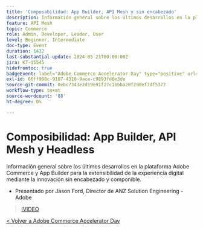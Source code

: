 ```yaml
---
title: 'Composabilidad: App Builder, API Mesh y sin encabezado'
description: Información general sobre los últimos desarrollos en la plataforma Adobe Commerce y App Builder para la extensibilidad de la experiencia digital mediante la innovación sin encabezado y componible. Presentado por Jason Ford, Director de ANZ Solution Engineering - Adobe
feature: API Mesh
topic: Commerce
role: Admin, Developer, Leader, User
level: Beginner, Intermediate
doc-type: Event
duration: 1432
last-substantial-update: 2024-05-21T00:00:00Z
jira: KT-15545
hidefromtoc: true
badgeEvent: label="Adobe Commerce Accelerator Day" type="positive" url="https://experienceleague.adobe.com/es/docs/events/apac-commerce-recordings/2024/overview"
exl-id: 66ff908c-9107-4318-9ace-c9893fd6e3de
source-git-commit: 0ebc7343e2d19e91f27c1bbba20f290ef7df5377
workflow-type: tm+mt
source-wordcount: '88'
ht-degree: 0%

---
```


# Composibilidad: App Builder, API Mesh y Headless

Información general sobre los últimos desarrollos en la plataforma Adobe Commerce y App Builder para la extensibilidad de la experiencia digital mediante la innovación sin encabezado y componible.

+ Presentado por Jason Ford, Director de ANZ Solution Engineering - Adobe

>[!VIDEO](https://video.tv.adobe.com/v/3429272/?learn=on)

[&lt; Volver a Adobe Commerce Accelerator Day](./overview.md)
